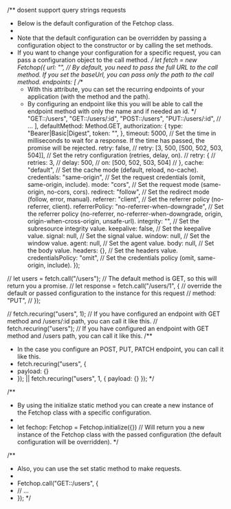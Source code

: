/**
dosent support query strings requests
 * Below is the default configuration of the Fetchop class.
 * 
 * Note that the default configuration can be overridden by passing a configuration object to the constructor or by calling the set methods.
 * If you want to change your configuration for a specific request, you can pass a configuration object to the call method.
 */
let fetch = new Fetchop({
  url: "", // By default, you need to pass the full URL to the call method. If you set the baseUrl, you can pass only the path to the call method.
  endpoints: [
    /**
     * With this attribute, you can set the recurring endpoints of your application (with the method and the path).
     * By configuring an endpoint like this you will be able to call the endpoint method with only the name and if needed an id.
     */
    "GET::/users",
    "GET::/users/:id",
    "POST::/users",
    "PUT::/users/:id",
    // ...
  ],
  defaultMethod: Method.GET,
  authorization: {
    type: "Bearer|Basic|Digest",
    token: "",
  },
  timeout: 5000, // Set the time in milliseconds to wait for a response. If the time has passed, the promise will be rejected.
  retry: false,
  // retry: [3, 500, [500, 502, 503, 504]], // Set the retry configuration (retries, delay, on).
  // retry: {
  //   retries: 3,
  //   delay: 500,
  //   on: [500, 502, 503, 504]
  // },
  cache: "default", // Set the cache mode (default, reload, no-cache).
  credentials: "same-origin", // Set the request credentials (omit, same-origin, include).
  mode: "cors", // Set the request mode (same-origin, no-cors, cors).
  redirect: "follow", // Set the redirect mode (follow, error, manual).
  referrer: "client", // Set the referrer policy (no-referrer, client).
  referrerPolicy: "no-referrer-when-downgrade", // Set the referrer policy (no-referrer, no-referrer-when-downgrade, origin, origin-when-cross-origin, unsafe-url).
  integrity: "", // Set the subresource integrity value.
  keepalive: false, // Set the keepalive value.
  signal: null, // Set the signal value.
  window: null, // Set the window value.
  agent: null, // Set the agent value.
  body: null, // Set the body value.
  headers: {}, // Set the headers value.
  credentialsPolicy: "omit", // Set the credentials policy (omit, same-origin, include).
});

// let users = fetch.call("/users"); // The default method is GET, so this will return you a promise.
// let response = fetch.call("/users/1", {
  // override the default or passed configuration to the instance for this request
  // method: "PUT",
// });

// fetch.recuring("users", 1); // If you have configured an endpoint with GET method and /users/:id path, you can call it like this.
// fetch.recuring("users"); // If you have configured an endpoint with GET method and /users path, you can call it like this.
/**
 * In the case you configure an POST, PUT, PATCH endpoint, you can call it like this.
 * fetch.recuring("users", {
 *  payload: {}
 * }); || fetch.recuring("users", 1, { payload: {} });
 */

/**
 * By using the initialize static method you can create a new instance of the Fetchop class with a specific configuration.
 * 
 * let fechop: Fetchop = Fetchop.initialize({}) // Will return you a new instance of the Fetchop class with the passed configuration (the default configuration will be overridden).
 */

/**
 * Also, you can use the set static method to make requests.
 * 
 * Fetchop.call("GET::/users", {
 *  // ...
 * });
 */
